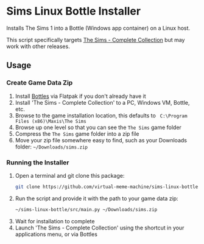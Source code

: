 # Sims Linux Bottle Installer

Installs The Sims 1 into a Bottle (Windows app container) on a Linux host.

This script specifically targets
[The Sims - Complete Collection](https://www.simsnetwork.com/simpedia/the-sims/editions/the-sims-complete-collection)
but may work with other releases.

## Usage

### Create Game Data Zip

1. Install [Bottles](https://flathub.org/apps/com.usebottles.bottles) via Flatpak if you don't already have it
2. Install 'The Sims - Complete Collection' to a PC, Windows VM, Bottle, etc.
3. Browse to the game installation location, this defaults to ` C:\Program Files (x86)\Maxis\The Sims`
4. Browse up one level so that you can see the `The Sims` game folder
5. Compress the `The Sims` game folder into a zip file
6. Move your zip file somewhere easy to find, such as your Downloads folder: `~/Downloads/sims.zip`

### Running the Installer

1. Open a terminal and git clone this package:
    ```bash
    git clone https://github.com/virtual-meme-machine/sims-linux-bottle.git ~/sims-linux-bottle
   ```
2. Run the script and provide it with the path to your game data zip:
    ```bash
    ~/sims-linux-bottle/src/main.py ~/Downloads/sims.zip
    ```
3. Wait for installation to complete
4. Launch 'The Sims - Complete Collection' using the shortcut in your applications menu, or via Bottles
